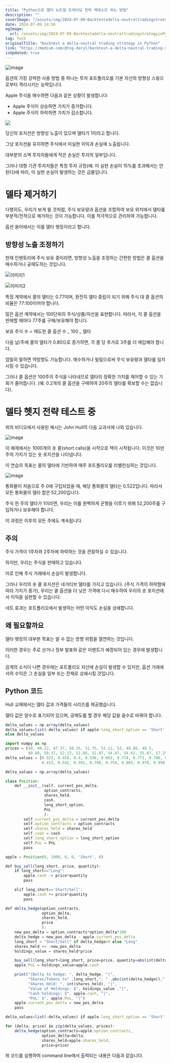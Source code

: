 ```yaml
---
title: "Python으로 델타 뉴트럴 트레이딩 전략 백테스트 하는 방법"
description: ""
coverImage: "/assets/img/2024-07-09-Backtestadelta-neutraltradingstrategyinPython_0.png"
date: 2024-07-09 14:50
ogImage: 
  url: /assets/img/2024-07-09-Backtestadelta-neutraltradingstrategyinPython_0.png
tag: Tech
originalTitle: "Backtest a delta-neutral trading strategy in Python"
link: "https://medium.com/@tng-daryl/backtest-a-delta-neutral-trading-strategy-in-python-602cd85e22e0"
isUpdated: true
---
```




![image](/assets/img/2024-07-09-Backtestadelta-neutraltradingstrategyinPython_0.png)

옵션의 가장 강력한 사용 방법 중 하나는 투자 포트폴리오를 기본 자산의 방향성 스윙으로부터 격리시키는 능력입니다.

Apple 주식을 매수하면 다음과 같은 상황이 발생합니다:

- Apple 주식이 상승하면 가치가 증가합니다.
- Apple 주식이 하락하면 가치가 감소합니다.

<div class="content-ad"></div>

<img src="/assets/img/2024-07-09-Backtestadelta-neutraltradingstrategyinPython_1.png" />

당신의 포지션은 방향성 노출이 있으며 델타가 1이라고 합니다.

그냥 포지션을 유지하면 주식에서 미실현 이익과 손실에 노출됩니다.

대부분의 소액 투자자들에게 작은 손실은 투자의 일부입니다.

<div class="content-ad"></div>

그러나 대형 기관 투자자들은 특정 투자 규정(예: 미 실현 손실이 15%를 초과해서는 안 된다)에 따라, 미 실현 손실이 발생하는 것은 금물입니다.

# 델타 제거하기

다행히도, 우리가 보게 될 것처럼, 주식 보유량과 옵션을 조합하여 보유 위치에서 델타를 부분적/전적으로 제거하는 것이 가능합니다. 이를 적극적으로 관리하여 가능합니다.

옵션 용어에서는 이를 델타 헷징이라고 합니다.

<div class="content-ad"></div>

## 방향성 노출 조정하기

현재 인벤토리에 주식 보유 중이라면, 방향성 노출을 조정하는 간편한 방법은 콜 옵션을 매수하거나 공매도하는 것입니다.

![이미지1](/assets/img/2024-07-09-Backtestadelta-neutraltradingstrategyinPython_2.png)

![이미지2](/assets/img/2024-07-09-Backtestadelta-neutraltradingstrategyinPython_3.png)

<div class="content-ad"></div>

특정 계약에서 콜의 델타는 0.77이며, 완전히 델타 중립이 되기 위해 주식 대 콜 옵션의 비율은 77:100이어야 합니다.

많은 옵션 계약에서는 100단위의 주식/상품/자산을 표현합니다. 따라서, 각 콜 옵션을 판매할 때마다 77주를 구매/보유해야 합니다.

보유 주식 수 = 매도한 콜 옵션 수 _ 100 _ 델타

다음 날/주에 콜의 델타가 0.80으로 증가하면, 각 콜 당 추가로 3주를 더 매입해야 합니다.

<div class="content-ad"></div>

엄밀히 말하면 역방향도 가능합니다. 매수하거나 빌림으로써 주식 보유량과 델타를 일치시킬 수 있습니다.

그러나 콜 옵션은 100주의 주식을 나타내므로 델타의 정확한 가치를 제어할 수 있는 기회가 줄어듭니다. (예: 0.2개의 콜 옵션을 구매하여 20주의 델타를 확보할 수는 없습니다).

# 델타 헷지 전략 테스트 중

위의 비디오에서 사용된 예시는 John Hull의 다음 교과서에 나와 있습니다.

<div class="content-ad"></div>

![image](/assets/img/2024-07-09-Backtestadelta-neutraltradingstrategyinPython_4.png)

이 예제에서는 1000개의 숏 콜(short calls)을 시작으로 책이 시작됩니다. 이것은 10만 주의 가치가 있는 숏 포지션을 나타냅니다.

이 연습의 목표는 콜의 델타에 기반하여 매주 포트폴리오를 리밸런싱하는 것입니다.

![image](/assets/img/2024-07-09-Backtestadelta-neutraltradingstrategyinPython_5.png)

<div class="content-ad"></div>

통화물이 처음으로 주 0에 구입되었을 때, 해당 통화물의 델타는 0.522입니다. 따라서 모든 통화물의 델타 합은 52,200입니다.

주식 한 주의 델타가 1이라면, 우리는 이를 완벽하게 균형을 이루기 위해 52,200주를 구입하거나 보유해야 합니다.

이 과정은 이후의 모든 주에도 계속됩니다.

## 주의

<div class="content-ad"></div>

주식 가격이 1주차와 2주차에 하락하는 것을 관찰하실 수 있습니다.

하지만, 우리는 주식을 판매하고 있습니다.

이로 인해 주식 거래에서 손실이 발생합니다.

그러나 우리의 숏 콜 포지션은 네거티브 델타를 가지고 있습니다. (주식 가격이 하락함에 따라 가치가 증가), 우리는 콜 옵션을 더 낮은 가격에 다시 매수하여 우리의 숏 포지션에서 이익을 실현할 수 있습니다.

<div class="content-ad"></div>

네트 효과는 포트폴리오에서 발생하는 어떤 이익도 손실을 상쇄합니다.

## 왜 필요할까요

델타 헷징의 대부분 목표는 알 수 없는 방향 위험을 절연하는 것입니다.

이러한 경우는 주로 선거나 정부 발표와 같은 이벤트가 예정되어 있는 경우에 발생합니다.

<div class="content-ad"></div>

곰계의 소식이 나쁜 경우에는 포트폴리오 자산에 손실이 발생할 수 있지만, 옵션 거래에서의 수익은 그 손실을 일부 또는 전체로 상쇄시킬 것입니다.

## Python 코드

Hull 교재에서는 델타 값과 가격들의 시리즈를 제공했습니다.

델타 값은 양수로 표기되어 있으며, 공매도를 할 경우 해당 값을 음수로 바꿔야 합니다.

<div class="content-ad"></div>

```js
delta_values = np.array(delta_values)
delta_values=list(-delta_values) if apple.long_short_option == 'Short'
else delta_values
```

```js
import numpy as np
prices = [49, 48.12, 47.37, 50.25, 51.75, 53.12, 53, 49.88, 48.5,
          49.88, 50.37, 52.13, 51.88, 52.87, 54.87, 54.62, 55.87, 57.25]
delta_values = [0.522, 0.458, 0.4, 0.596, 0.693, 0.774, 0.771, 0.706, 0.674, 0.787, 0.550,
                0.413, 0.542, 0.591, 0.768, 0.759, 0.865, 0.978, 0.990, 1, 1]

delta_values = np.array(delta_values)

class Position:
    def __init__(self, current_pos_delta,
                 option_contracts,
                 shares_held,
                 cash,
                 long_short_option,
                 PnL
                 ):
        self.current_pos_delta = current_pos_delta
        self.option_contracts = option_contracts
        self.shares_held = shares_held
        self.cash = cash
        self.long_short_option = long_short_option
        self.PnL = PnL
        pass

apple = Position(0, 1000, 0, 0, 'Short', 0)

def buy_sell(long_short, price, quantity):
    if long_short=="Long":
        apple.cash -= price*quantity
        pass

    elif long_short=='Short/Sell':
        apple.cash += price*quantity
        pass

def delta_hedge(option_contracts,
                option_delta,
                shares_held,
                price
                ):
    new_pos_delta = option_contracts*option_delta*100
    delta_hedge = new_pos_delta - apple.current_pos_delta
    long_short = "Short/Sell" if delta_hedge>0 else "Long"
    shares_held += -new_pos_delta
    holdings_value = shares_held*price

    buy_sell(long_short=long_short, price=price, quantity=abs(int(delta_hedge)))
    apple.PnL = holdings_value+apple.cash

    print("|Delta to hedge: ", delta_hedge, "|",
          "Shares/Tokens to" ,long_short,": " ,abs(int(delta_hedge)),"|",
          "Shares Held: ", int(shares_held), "|",
          "Value of Holdings: $", holdings_value ,"|",
          "Cash holdings: $", apple.cash, "|",
          "PnL: $", apple.PnL, "|")
    apple.current_pos_delta = new_pos_delta
    pass

delta_values=list(-delta_values) if apple.long_short_option == 'Short' else delta_values

for (delta, price) in zip(delta_values, prices):
    delta_hedge(option_contracts=apple.option_contracts,
                option_delta=delta,
                shares_held=apple.shares_held,
                price=price)
```

위 코드를 실행하여 command line에서 출력되는 내용은 다음과 같습니다.
